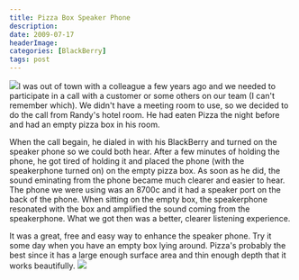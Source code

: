 ```yaml
---
title: Pizza Box Speaker Phone
description: 
date: 2009-07-17
headerImage: 
categories: [BlackBerry]
tags: post
---
```


![](file:///C:/Users/jwargo/AppData/Local/Temp/moz-screenshot-1.png)I was out of town with a colleague a few years ago and we needed to participate in a call with a customer or some others on our team (I can't remember which). We didn't have a meeting room to use, so we decided to do the call from Randy's hotel room. He had eaten Pizza the night before and had an empty pizza box in his room.  
  
When the call begain, he dialed in with his BlackBerry and turned on the speaker phone so we could both hear. After a few minutes of holding the phone, he got tired of holding it and placed the phone (with the speakerphone turned on) on the empty pizza box. As soon as he did, the sound eminating from the phone became much clearer and easier to hear. The phone we were using was an 8700c and it had a speaker port on the back of the phone. When sitting on the empty box, the speakerphone resonated with the box and amplified the sound coming from the speakerphone. What we got then was a better, clearer listening experience.  
  
It was a great, free and easy way to enhance the speaker phone. Try it some day when you have an empty box lying around. Pizza's probably the best since it has a large enough surface area and thin enough depth that it works beautifully. ![](file:///C:/Users/jwargo/AppData/Local/Temp/moz-screenshot.png)